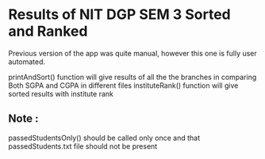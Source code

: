 # Results of NIT DGP SEM 3 Sorted and Ranked

Previous version of the app was quite manual, however this one is fully user automated.

printAndSort() function will give results of all the the branches in comparing Both SGPA and CGPA in different files
instituteRank() function will give sorted results with institute rank
## Note :
passedStudentsOnly() should be called only once and that passedStudents.txt file should not be present 